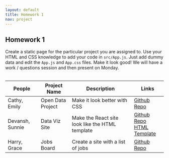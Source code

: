 ```yaml
---
layout: default
title: Homework 1
nav: project
---
```


## Homework 1
Create a static page for the particular project you are assigned to. Use your HTML and CSS knowledge to add your code in `src/App.js`. Just add dummy data and edit the `App.js` and `App.css` files. Make it look good! We will have a work / questions session and then present on Monday.
<br><br>

| People    | Project Name  | Description | Links |
| ------- | ------ | ------- | ---- |
| Cathy, Emily | Open Data Project | Make it look better with CSS | [Github Repo](https://github.com/TheStanfordDaily/open-data-portal) |
| Devansh, Sunnie | Data Viz Site | Make the React site look like the HTML template | [Github Repo](https://github.com/TheStanfordDaily/94305)<br>[HTML Template](https://thestanforddaily.github.io/94305/) |
| Harry, Grace | Jobs Board | Create a site with a list of jobs | [Github Repo](https://github.com/TheStanfordDaily/jobs-board) |